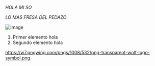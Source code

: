 *HOLA MI SO* 

_LO MAS FRESA DEL PEDAZO_

![image](https://github.com/FelipeM420/FelipeM420/assets/144852673/aff702d4-9dd1-484e-8cea-12187cc33b1d)

	
1. Primer elemento hola
1. Segundo elemento hola
   
https://w7.pngwing.com/pngs/1008/532/png-transparent-wolf-logo-symbol.png

